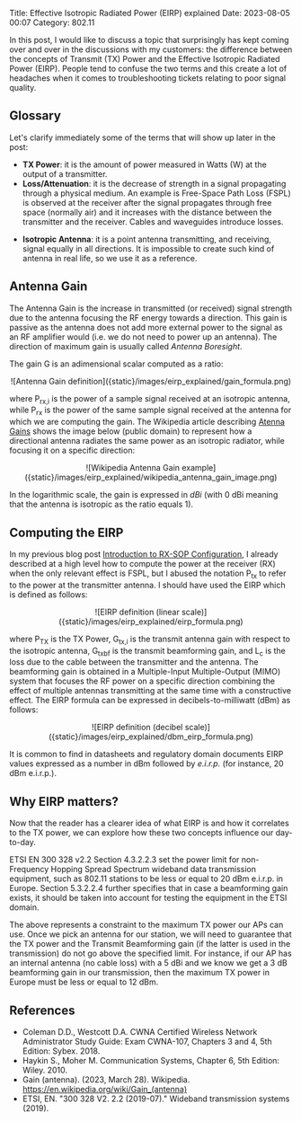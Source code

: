 Title: Effective Isotropic Radiated Power (EIRP) explained
Date: 2023-08-05 00:07
Category: 802.11

In this post, I would like to discuss a topic that surprisingly has kept
coming over and over in the discussions with my customers: the difference
between the concepts of Transmit (TX) Power and the Effective Isotropic
Radiated Power (EIRP). People tend to confuse the two terms and this
create a lot of headaches when it comes to troubleshooting tickets relating to
poor signal quality.

## Glossary

Let's clarify immediately some of the terms that will show up later in the post:

- **TX Power**: it is the amount of power measured in Watts (W) at the output 
   of a transmitter.
- **Loss/Attenuation**: it is the decrease of strength in a signal propagating
  through a physical medium. An example is Free-Space Path Loss (FSPL) is
  observed at the receiver after the signal propagates through free space
  (normally air) and it increases with the distance between the transmitter and 
  the receiver. Cables and waveguides introduce losses.
<!-- - **Intentional Radiator** (IR): as defined in the FCC Code of Federal
  Regulations (CFR) Part 15, an IR is a device that _intentionally_ generates and
  emits radio frequency energy by radiation or induction. This is a very broad
  definition and it is better understood by negation. Something that emits RF
  energy as a byproduct of its internal operations without explicitly being
  designed to do so does not qualify as an IR. An Access Point (AP) is an IR, 
  while a rotating coil generating in a factory causing interference is not an IR. -->
- **Isotropic Antenna**: it is a point antenna transmitting, and receiving, 
  signal equally in all directions. It is impossible to create such kind of
  antenna in real life, so we use it as a reference.



## Antenna Gain

The Antenna Gain is the increase in transmitted (or received) signal
strength due to the antenna focusing the RF energy towards a direction. 
This gain is passive as the antenna does not add more external power to the
signal as an RF amplifier would (i.e. we do not need to power up an antenna). 
The direction of maximum gain is usually called _Antenna Boresight_. 

The gain G is an adimensional scalar computed as a ratio:

<!-- 
    https://latexeditor.lagrida.com/
    G = \frac{P_{rx}}{P_{rx,i}}
-->

<center>
    ![Antenna Gain definition]({static}/images/eirp_explained/gain_formula.png)
</center>

where P<sub>rx,i</sub> is the power of a sample signal received at an isotropic
antenna, while P<sub>rx</sub> is the power of the same sample signal received
at the antenna for which we are computing the gain. The Wikipedia article 
describing [Atenna Gains](https://en.wikipedia.org/wiki/Gain_(antenna)) 
shows the image below (public domain) to represent how a directional antenna
radiates the same power as an isotropic radiator, while focusing it on a specific
direction:

<!-- https://upload.wikimedia.org/wikipedia/commons/thumb/3/39/Antenna_directive_gain_diagram.svg/2560px-Antenna_directive_gain_diagram.svg.png -->

<center>
    ![Wikipedia Antenna Gain example]({static}/images/eirp_explained/wikipedia_antenna_gain_image.png)
</center>

In the logarithmic scale, the gain is expressed in _dBi_ (with 0 dBi meaning
that the antenna is isotropic as the ratio equals 1).

## Computing the EIRP

In my previous blog post [Introduction to RX-SOP Configuration](https://castogio.github.io/introduction-to-rx-sop-configuration.html), I already described at a high level how to compute the power at the
receiver (RX) when the only relevant effect is FSPL, but I abused the 
notation P<sub>tx</sub> to refer to the power at the transmitter antenna.
I should have used the EIRP which is defined as follows:

<!-- 
    https://latexeditor.lagrida.com/
    EIRP=\frac{P_{TX}*G_{tx,i}*G_{txbf}}{L_c} 
-->

<center>
    ![EIRP definition (linear scale)]({static}/images/eirp_explained/eirp_formula.png)
</center>

where P<sub>TX</sub> is the TX Power, G<sub>tx,i</sub> is the transmit antenna
gain with respect to the isotropic antenna, G<sub>txbf</sub> is the transmit 
beamforming gain, and L<sub>c</sub> is the loss due to the cable between the 
transmitter and the antenna. The beamforming gain is obtained in a 
Multiple-Input Multiple-Output (MIMO) system that focuses the RF power on a specific direction
combining the effect of multiple antennas transmitting at the same time with a 
constructive effect.
The EIRP formula can be expressed in decibels-to-milliwatt (dBm)
as follows:

<!-- EIRP~(dBm) = P_{TX}~(dBm)~+~G_{tx}~(dBi)~+~G_{txbf}~(dB)~-~L_c~(dB) -->
<center>
    ![EIRP definition (decibel scale)]({static}/images/eirp_explained/dbm_eirp_formula.png)
</center>

It is common to find in datasheets and regulatory domain documents EIRP values
expressed as a number in dBm followed by _e.i.r.p._ (for instance, 20 dBm e.i.r.p.).

## Why EIRP matters?

Now that the reader has a clearer idea of what EIRP is and how it correlates to
the TX power, we can explore how these two concepts influence our day-to-day. 

ETSI EN 300 328 v2.2 Section 4.3.2.2.3 set the power limit for 
non-Frequency Hopping Spread Spectrum wideband data transmission equipment, such
as 802.11 stations to be less or equal to 20 dBm e.i.r.p. in Europe. Section 5.3.2.2.4 
further specifies that in case a beamforming gain exists, it should be taken
into account for testing the equipment in the ETSI domain.

The above represents a constraint to the maximum TX power our APs can use.
Once we pick an antenna for our station, we will need to guarantee that the TX
power and the Transmit Beamforming gain (if the latter is used in the transmission)
do not go above the specified limit. For instance, if our AP has an internal
antenna (no cable loss) with a 5 dBi and we know we get a 3 dB beamforming gain in our transmission,
then the maximum TX power in Europe must be less or equal to 12 dBm.


## References
- Coleman D.D., Westcott D.A. CWNA Certified Wireless Network Administrator
  Study Guide: Exam CWNA-107, Chapters 3 and 4, 5th Edition: Sybex. 2018.
- Haykin S., Moher M. Communication Systems, Chapter 6, 5th Edition: Wiley. 2010.
- Gain (antenna). (2023, March 28). Wikipedia. https://en.wikipedia.org/wiki/Gain_(antenna)
- ETSI, EN. "300 328 V2. 2.2 (2019-07)." Wideband transmission systems (2019).
